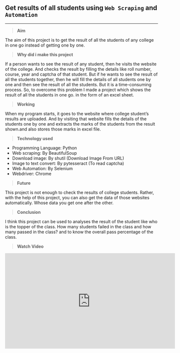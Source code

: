 ## Get results of all students using `Web Scraping` and `Automation`

---

> **Aim**

The aim of this project is to get the result of all the students of any college in one go instead of getting one by one.

> **Why did i make this project**

If a person wants to see the result of any student, then he visits the website of the college. And checks the result by filling the details like roll number, course, year and captcha of that student. But if he wants to see the result of all the students together, then he will fill the details of all students one by one and then see the result of all the students. But it is a time-consuming process. So, to overcome this problem I made a project which shows the result of all the students in one go. in the form of an excel sheet.

> **Working**

When my program starts, it goes to the website where college student’s results are uploaded. And by visiting that website fills the details of the students one by one and extracts the marks of the students from the result shown.and also stores those marks in excel file.

> **Technology used**

- Programming Language: Python
- Web scraping: By BeautifulSoup
- Download image: By shutil (Download Image From URL)
- Image to text convert: By pytesseract (To read captcha)
- Web Automation: By Selenium
- Webdriver: Chrome

> **Future**

This project is not enough to check the results of college students. Rather, with the help of this project, you can also get the data of those websites automatically. Whose data you get one after the other.

> **Conclusion**

I think this project can be used to analyses the result of the student like who is the topper of the class. How many students failed in the class and how many passed in the class? and to know the overall pass percentage of the class.

> **Watch Video**

<iframe width="560" height="315" src="https://www.youtube.com/embed/_ziAOyhLPk0" title="YouTube video player" frameborder="0" allow="accelerometer; autoplay; clipboard-write; encrypted-media; gyroscope; picture-in-picture" allowfullscreen></iframe>
